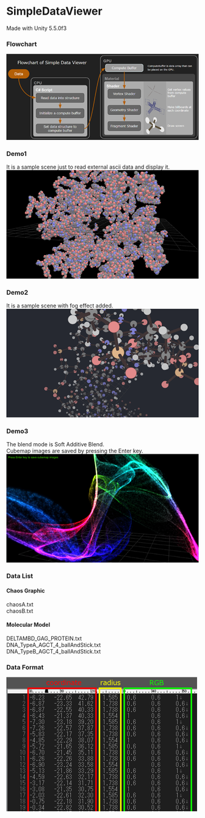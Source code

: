 # SimpleDataViewer
Made with Unity 5.5.0f3

### Flowchart
![Flowchart](Snapshot/flowchart.png) 

### Demo1
It is a sample scene just to read external ascii data and display it.
![Demo1 ScreenShot](Snapshot/snap_demo1.png) 

### Demo2
It is a sample scene with fog effect added.
![Demo2 ScreenShot](Snapshot/snap_demo2.png) 

### Demo3
The blend mode is Soft Additive Blend.  
Cubemap images are saved by pressing the Enter key.
![Demo3 ScreenShot](Snapshot/snap_demo3.png) 

### Data List
#### Chaos Graphic
chaosA.txt  
chaosB.txt

#### Molecular Model
DELTAMBD_GAG_PROTEIN.txt  
DNA_TypeA_AGCT_4_ballAndStick.txt  
DNA_TypeB_AGCT_4_ballAndStick.txt

### Data Format
![Data Format](Snapshot/data.png) 
